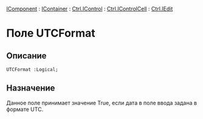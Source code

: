 ﻿---
Link: .Ctrl.IEdit.@UTCFormat
---

[IComponent](topic:Com.Custom.ComClasses.IComponent.Default) :
[IContainer](topic:Com.Custom.ComClasses.IContainer.Default) :
[Ctrl.IControl](topic:Com.Custom.ComClasses.Ctrl.IControl.Default) :
[Ctrl.IControlCell](topic:Com.Custom.ComClasses.Ctrl.IControlCell.Default) :
[Ctrl.IEdit](Default)

# Поле UTCFormat

## Описание

    UTCFormat :Logical;

## Назначение

Данное поле принимает значение True, если дата в поле ввода задана в формате UTC.

